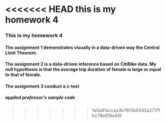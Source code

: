 <<<<<<< HEAD
this is my homework 4
=======
### This is my homework 4
#### The assignment 1 demonstrates visually in a data-driven way the Central Limit Theorem.
#### The assignment 2 is a data-driven inference based on CitiBike data. My null hypothesis is that the average trip duration of female is large or equal to that of female.
#### The assignment 3 conduct a z-test
##### applied professor's sample code
>>>>>>> 1a0a81accaa3b76f3b6342a2717fbc78e619a4f8
